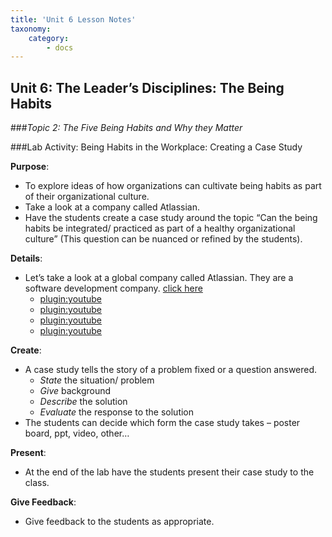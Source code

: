 ```yaml
---
title: 'Unit 6 Lesson Notes'
taxonomy:
    category:
        - docs
---
```


## Unit 6: The Leader’s Disciplines: The Being Habits

###*Topic 2: The Five Being Habits and Why they Matter*

###Lab Activity: Being Habits in the Workplace: Creating a Case Study

**Purpose**:
- To explore ideas of how organizations can cultivate being habits as part of their organizational culture.
- Take a look at a company called Atlassian.
- Have the students create a case study around the topic “Can the being habits be integrated/ practiced as part of a healthy organizational culture” (This question can be nuanced or refined by the students).

**Details**:
- Let’s take a look at a global company called Atlassian. They are a software development company. [click here](https://www.atlassian.com)
  - [plugin:youtube](https://www.youtube.com/watch?v=Hd0JflMdqyM)
  - [plugin:youtube](https://www.youtube.com/watch?v=zgFNTNYJlUk)
  - [plugin:youtube](https://www.youtube.com/watch?v=Exx_LVWpNII)
  - [plugin:youtube](https://www.youtube.com/watch?v=8xiwyk3ouuI)

**Create**:
- A case study tells the story of a problem fixed or a question answered.
  - *State* the situation/ problem
  - *Give* background
  - *Describe* the solution
  - *Evaluate* the response to the solution
- The students can decide which form the case study takes – poster board, ppt, video, other…

**Present**:
- At the end of the lab have the students present their case study to the class.

**Give Feedback**:
- Give feedback to the students as appropriate.
